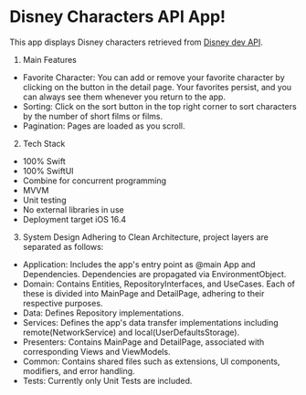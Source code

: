 # Disney Characters API App!

This app displays Disney characters retrieved from [Disney dev API](https://disneyapi.dev).

1. Main Features
- Favorite Character: You can add or remove your favorite character by clicking on the button in the detail page. Your favorites persist, and you can always see them whenever you return to the app.
- Sorting: Click on the sort button in the top right corner to sort characters by the number of short films or films.
- Pagination: Pages are loaded as you scroll.



2. Tech Stack
- 100% Swift
- 100% SwiftUI
- Combine for concurrent programming
- MVVM
- Unit testing
- No external libraries in use
- Deployment target iOS 16.4



3. System Design
Adhering to Clean Architecture, project layers are separated as follows:
- Application: Includes the app's entry point as @main App and Dependencies. Dependencies are propagated via EnvironmentObject.
- Domain: Contains Entities, RepositoryInterfaces, and UseCases. Each of these is divided into MainPage and DetailPage, adhering to their respective purposes.
- Data: Defines Repository implementations.
- Services: Defines the app's data transfer implementations including remote(NetworkService) and local(UserDefaultsStorage).
- Presenters: Contains MainPage and DetailPage, associated with corresponding Views and ViewModels.
- Common: Contains shared files such as extensions, UI components, modifiers, and error handling.
- Tests: Currently only Unit Tests are included.
